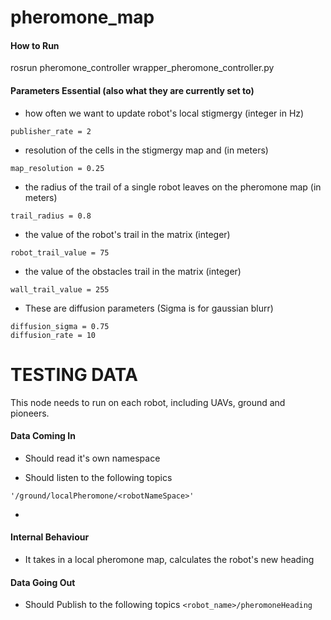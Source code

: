 # pheromone_map

#### How to Run
rosrun pheromone_controller wrapper_pheromone_controller.py


#### Parameters Essential (also what they are currently set to)


- how often we want to update robot's local stigmergy (integer in Hz)
```
publisher_rate = 2
```

- resolution of the cells in the stigmergy map and  (in meters)
```
map_resolution = 0.25
```
- the radius of the trail of a single robot leaves on the pheromone map (in meters)
```
trail_radius = 0.8
```
- the value of the robot's trail in the matrix (integer)
```
robot_trail_value = 75
```
- the value of the obstacles trail in the matrix (integer)
```
wall_trail_value = 255
```

- These are diffusion parameters (Sigma is for gaussian blurr)
```
diffusion_sigma = 0.75
diffusion_rate = 10
```


# TESTING DATA


This node needs to run on each robot, including UAVs, ground and pioneers.


#### Data Coming In


- Should read it's own namespace

- Should listen to the following topics
```
'/ground/localPheromone/<robotNameSpace>'
```
- 

#### Internal Behaviour

- It takes in a local pheromone map, calculates the robot's new heading 



#### Data Going Out

- Should Publish to the following topics `<robot_name>/pheromoneHeading`


